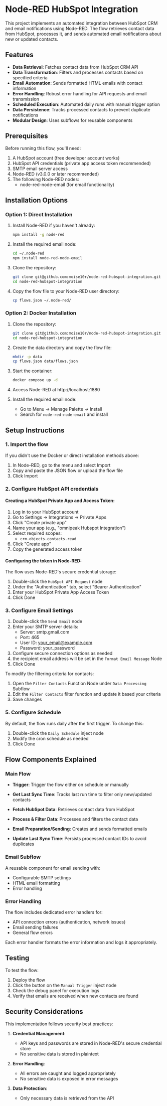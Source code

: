 # Node-RED HubSpot Integration

This project implements an automated integration between HubSpot CRM and email notifications using Node-RED. The flow retrieves contact data from HubSpot, processes it, and sends automated email notifications about new or updated contacts.

## Features

- **Data Retrieval**: Fetches contact data from HubSpot CRM API
- **Data Transformation**: Filters and processes contacts based on specified criteria
- **Email Automation**: Sends formatted HTML emails with contact information
- **Error Handling**: Robust error handling for API requests and email transmission
- **Scheduled Execution**: Automated daily runs with manual trigger option
- **Data Persistence**: Tracks processed contacts to prevent duplicate notifications
- **Modular Design**: Uses subflows for reusable components

## Prerequisites

Before running this flow, you'll need:

1. A HubSpot account (free developer account works)
2. HubSpot API credentials (private app access token recommended)
3. SMTP email server access
4. Node-RED (v3.0.0 or later recommended)
5. The following Node-RED nodes:
   - node-red-node-email (for email functionality)

## Installation Options

### Option 1: Direct Installation

1. Install Node-RED if you haven't already:
   ```bash
   npm install -g node-red
   ```

2. Install the required email node:
   ```bash
   cd ~/.node-red
   npm install node-red-node-email
   ```

3. Clone the repository:
   ```bash
   git clone git@github.com:moise10r/node-red-hubspot-integration.git
   cd node-red-hubspot-integration
   ```

4. Copy the flow file to your Node-RED user directory:
   ```bash
   cp flows.json ~/.node-red/
   ```

### Option 2: Docker Installation

1. Clone the repository:
   ```bash
   git clone git@github.com:moise10r/node-red-hubspot-integration.git
   cd node-red-hubspot-integration
   ```



3. Create the data directory and copy the flow file:
   ```bash
   mkdir -p data
   cp flows.json data/flows.json
   ```

4. Start the container:
   ```bash
   docker compose up -d
   ```

5. Access Node-RED at http://localhost:1880

6. Install the required email node:
   - Go to Menu → Manage Palette → Install
   - Search for `node-red-node-email` and install

## Setup Instructions

### 1. Import the flow

If you didn't use the Docker or direct installation methods above:

1. In Node-RED, go to the menu and select Import
2. Copy and paste the JSON flow or upload the flow file
3. Click Import

### 2. Configure HubSpot API credentials

#### Creating a HubSpot Private App and Access Token:

1. Log in to your HubSpot account
2. Go to Settings → Integrations → Private Apps
3. Click "Create private app"
4. Name your app (e.g., "omnipeak Hubspot Integration")
5. Select required scopes:
   - `crm.objects.contacts.read`
6. Click "Create app"
7. Copy the generated access token

#### Configuring the token in Node-RED:

The flow uses Node-RED's secure credential storage:

1. Double-click the `HubSpot API Request` node
2. Under the "Authentication" tab, select "Bearer Authentication"
3. Enter your HubSpot Private App Access Token
4. Click Done


### 3. Configure Email Settings

1. Double-click the `Send Email` node
2. Enter your SMTP server details:
   - Server: smtp.gmail.com
   - Port: 465 
   - User ID: your_email@example.com
   - Password: your_password
3. Configure secure connection options as needed
4. the recipient email address will be set in the `Format Email Message` Node
5. Click Done


To modify the filtering criteria for contacts:

1. Open the `Filter Contacts` Function Node under `Data Processing` Subflow
2. Edit the `Filter Contacts` filter function and update it based your criteria
3. Save changes

### 5. Configure Schedule

By default, the flow runs daily after the first trigger. To change this:

1. Double-click the `Daily Schedule` inject node
2. Modify the cron schedule as needed
3. Click Done

## Flow Components Explained

### Main Flow

- **Trigger**: Trigger the flow either on schedule or manually
- **Get Last Sync Time**: Tracks last run time to filter only new/updated contacts
- **Fetch HubSpot Data**: Retrieves contact data from HubSpot
- **Process & Filter Data**: Processes and filters the contact data
- **Email Preparation/Sending**: Creates and sends formatted emails

- **Update Last Sync Time**: Persists processed contact IDs to avoid duplicates

### Email Subflow

A reusable component for email sending with:
- Configurable SMTP settings
- HTML email formatting
- Error handling

### Error Handling

The flow includes dedicated error handlers for:
- API connection errors (authentication, network issues)
- Email sending failures
- General flow errors

Each error handler formats the error information and logs it appropriately.

## Testing

To test the flow:

1. Deploy the flow
2. Click the button on the `Manual Trigger` inject node
3. Check the debug panel for execution logs
4. Verify that emails are received when new contacts are found


## Security Considerations

This implementation follows security best practices:

1. **Credential Management**:
   - API keys and passwords are stored in Node-RED's secure credential store
   - No sensitive data is stored in plaintext

2. **Error Handling**:
   - All errors are caught and logged appropriately
   - No sensitive data is exposed in error messages

3. **Data Protection**:
   - Only necessary data is retrieved from the API
